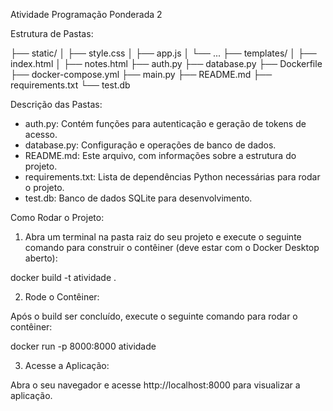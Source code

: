Atividade Programação Ponderada 2

Estrutura de Pastas:

├── static/
│   ├── style.css
│   ├── app.js
│   └── ...
├── templates/
│   ├── index.html
│   ├── notes.html
├── auth.py
├── database.py
├── Dockerfile
├── docker-compose.yml
├── main.py
├── README.md
├── requirements.txt
└── test.db

Descrição das Pastas:

- auth.py: Contém funções para autenticação e geração de tokens de acesso.
- database.py: Configuração e operações de banco de dados.
- README.md: Este arquivo, com informações sobre a estrutura do projeto.
- requirements.txt: Lista de dependências Python necessárias para rodar o projeto.
- test.db: Banco de dados SQLite para desenvolvimento.

Como Rodar o Projeto:

1. Abra um terminal na pasta raiz do seu projeto e execute o seguinte comando para construir o contêiner (deve estar com o Docker Desktop aberto):

docker build -t atividade .

2. Rode o Contêiner:

Após o build ser concluído, execute o seguinte comando para rodar o contêiner:

docker run -p 8000:8000 atividade

3. Acesse a Aplicação:

Abra o seu navegador e acesse http://localhost:8000 para visualizar a aplicação.
